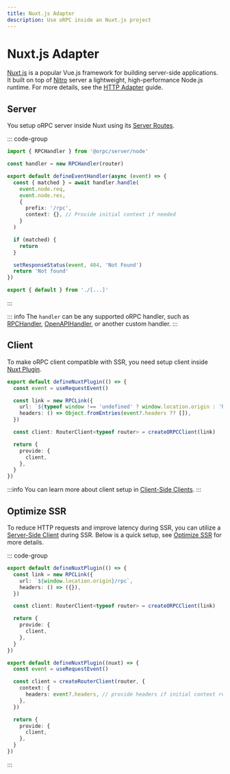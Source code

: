 ```yaml
---
title: Nuxt.js Adapter
description: Use oRPC inside an Nuxt.js project
---
```


# Nuxt.js Adapter

[Nuxt.js](https://nuxtjs.org/) is a popular Vue.js framework for building server-side applications. It built on top of [Nitro](https://nitro.build/) server a lightweight, high-performance Node.js runtime. For more details, see the [HTTP Adapter](/docs/adapters/http) guide.

## Server

You setup oRPC server inside Nuxt using its [Server Routes](https://nuxt.com/docs/guide/directory-structure/server#server-routes).

::: code-group

```ts [server/routes/rpc/[...].ts]
import { RPCHandler } from '@orpc/server/node'

const handler = new RPCHandler(router)

export default defineEventHandler(async (event) => {
  const { matched } = await handler.handle(
    event.node.req,
    event.node.res,
    {
      prefix: '/rpc',
      context: {}, // Provide initial context if needed
    }
  )

  if (matched) {
    return
  }

  setResponseStatus(event, 404, 'Not Found')
  return 'Not found'
})
```

```ts [server/routes/rpc/index.ts]
export { default } from './[...]'
```

:::

::: info
The `handler` can be any supported oRPC handler, such as [RPCHandler](/docs/rpc-handler), [OpenAPIHandler](/docs/openapi/openapi-handler), or another custom handler.
:::

## Client

To make oRPC client compatible with SSR, you need setup client inside [Nuxt Plugin](https://nuxt.com/docs/guide/directory-structure/plugins).

```ts [plugins/orpc.ts]
export default defineNuxtPlugin(() => {
  const event = useRequestEvent()

  const link = new RPCLink({
    url: `${typeof window !== 'undefined' ? window.location.origin : 'http://localhost:3000'}/rpc`,
    headers: () => Object.fromEntries(event?.headers ?? []),
  })

  const client: RouterClient<typeof router> = createORPCClient(link)

  return {
    provide: {
      client,
    },
  }
})
```

:::info
You can learn more about client setup in [Client-Side Clients](/docs/client/client-side).
:::

## Optimize SSR

To reduce HTTP requests and improve latency during SSR, you can utilize a [Server-Side Client](/docs/client/server-side) during SSR. Below is a quick setup, see [Optimize SSR](/docs/best-practices/optimize-ssr) for more details.

::: code-group

```ts [plugins/orpc.client.ts]
export default defineNuxtPlugin(() => {
  const link = new RPCLink({
    url: `${window.location.origin}/rpc`,
    headers: () => ({}),
  })

  const client: RouterClient<typeof router> = createORPCClient(link)

  return {
    provide: {
      client,
    },
  }
})
```

```ts [lib/orpc.server.ts]
export default defineNuxtPlugin((nuxt) => {
  const event = useRequestEvent()

  const client = createRouterClient(router, {
    context: {
      headers: event?.headers, // provide headers if initial context required
    },
  })

  return {
    provide: {
      client,
    },
  }
})
```

:::
